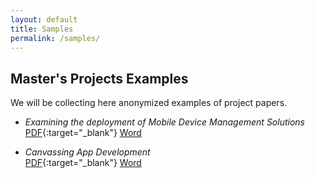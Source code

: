 ```yaml
---
layout: default
title: Samples
permalink: /samples/
---
```


## Master's Projects Examples

We will be collecting here anonymized examples of project papers.

* *Examining the deployment of Mobile Device Management Solutions* \
[PDF](https://unh.box.com/s/fioc4amymicpjw7vhdkk09p19uxtld5s){:target="_blank"}
[Word](https://unh.box.com/s/ljtk3ktk3l8fz8v8pfydukvbyr5su12f)

* *Canvassing App Development* \
[PDF](https://unh.box.com/s/iyq1pqdy9ykodzg44sinscnq9lfb733p){:target="_blank"}
[Word](https://unh.box.com/s/ebwt5h02iryk5kaf4jcqdmcgbpwe7u6w)
